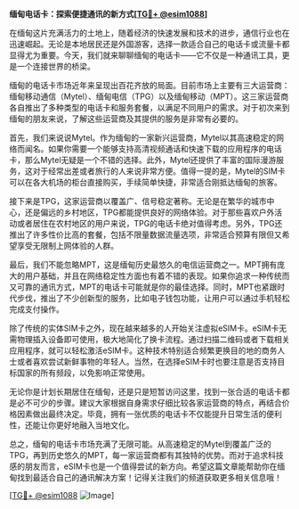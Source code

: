 **缅甸电话卡：探索便捷通讯的新方式[[TG💪+ @esim1088](https://t.me/s/esim1088)]**

在缅甸这片充满活力的土地上，随着经济的快速发展和技术的进步，通信行业也在迅速崛起。无论是本地居民还是外国游客，选择一款适合自己的电话卡或流量卡都显得尤为重要。今天，我们就来聊聊缅甸的电话卡——它不仅是一种通讯工具，更是一个连接世界的桥梁。

缅甸的电话卡市场近年来呈现出百花齐放的局面。目前市场上主要有三大运营商：缅甸移动通信（Mytel）、缅甸电信（TPG）以及缅甸移动（MPT）。这三家运营商各自推出了多种类型的电话卡和服务套餐，以满足不同用户的需求。对于初次来到缅甸的朋友来说，了解这些运营商及其提供的服务是非常有必要的。

首先，我们来说说Mytel。作为缅甸的一家新兴运营商，Mytel以其高速稳定的网络而闻名。如果你需要一个能够支持高清视频通话和快速下载的应用程序的电话卡，那么Mytel无疑是一个不错的选择。此外，Mytel还提供了丰富的国际漫游服务，这对于经常出差或者旅行的人来说非常方便。值得一提的是，Mytel的SIM卡可以在各大机场的柜台直接购买，手续简单快捷，非常适合刚抵达缅甸的旅客。

接下来是TPG，这家运营商以覆盖广、信号稳定著称。无论是在繁华的城市中心，还是偏远的乡村地区，TPG都能提供良好的网络体验。对于那些喜欢户外活动或者居住在农村地区的用户来说，TPG的电话卡绝对值得考虑。另外，TPG还推出了许多性价比高的套餐，包括不限量数据流量选项，非常适合预算有限但又希望享受无限制上网体验的人群。

最后，我们不能忽略MPT，这是缅甸历史最悠久的电信运营商之一。MPT拥有庞大的用户基础，并且在网络稳定性方面也有着不错的表现。如果你追求一种传统而又可靠的通讯方式，MPT的电话卡可能就是你的最佳选择。同时，MPT也紧跟时代步伐，推出了不少创新型的服务，比如电子钱包功能，让用户可以通过手机轻松完成支付操作。

除了传统的实体SIM卡之外，现在越来越多的人开始关注虚拟eSIM卡。eSIM卡无需物理插入设备即可使用，极大地简化了换卡流程。通过扫描二维码或者下载相关应用程序，就可以轻松激活eSIM卡。这种技术特别适合频繁更换目的地的商务人士或者喜欢尝试新鲜事物的年轻人。当然，在选择eSIM卡时也要注意是否支持目标国家的所有频段，以免影响正常使用。

无论你是计划长期居住在缅甸，还是只是短暂访问这里，找到一张合适的电话卡都是必不可少的步骤。建议大家根据自身需求仔细比较各家运营商的特点，再结合价格因素做出最终决定。毕竟，拥有一张优质的电话卡不仅能提升日常生活的便利性，还能让你更好地融入当地文化。

总之，缅甸的电话卡市场充满了无限可能。从高速稳定的Mytel到覆盖广泛的TPG，再到历史悠久的MPT，每一家运营商都有其独特的优势。而对于追求科技感的朋友而言，eSIM卡也是一个值得尝试的新方向。希望这篇文章能帮助你在缅甸找到最适合自己的通讯解决方案！记得关注我们的频道获取更多相关信息哦！

[[TG💪+ @esim1088](https://t.me/s/esim1088) ![Image](https://i.postimg.cc/4NQfJmqS/Snipaste-2025-05-13-00-14-12.png)]